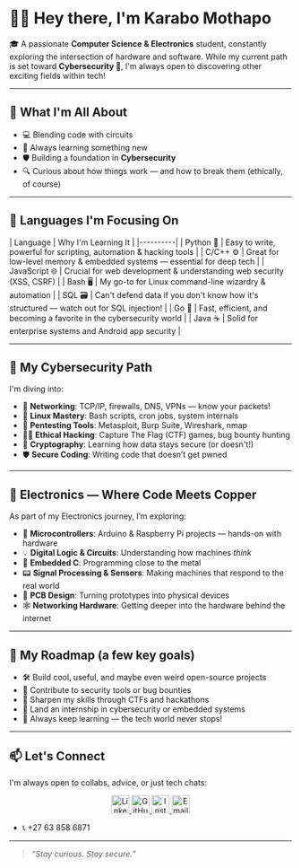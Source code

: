 # 👋🏾 Hey there, I'm **Karabo Mothapo**  

🎓 A passionate **Computer Science & Electronics** student, constantly exploring the intersection of hardware and software. While my current path is set toward **Cybersecurity 🔐**, I'm always open to discovering other exciting fields within tech!

---

## 🚀 What I'm All About

- 💻 Blending code with circuits
- 🧠 Always learning something new
- 🛡️ Building a foundation in **Cybersecurity**
- 🔍 Curious about how things work — and how to break them (ethically, of course)

---

## 💬 Languages I'm Focusing On 

| Language  | Why I'm Learning It |
|----------|
| Python 🐍 | Easy to write, powerful for scripting, automation & hacking tools |
| C/C++ ⚙️ | Great for low-level memory & embedded systems — essential for deep tech |
| JavaScript 🌐 | Crucial for web development & understanding web security (XSS, CSRF) |
| Bash 🖥️ | My go-to for Linux command-line wizardry & automation |
| SQL 🗃️ | Can't defend data if you don't know how it's structured — watch out for SQL injection! |
| Go 🚀 | Fast, efficient, and becoming a favorite in the cybersecurity world |
| Java ☕ | Solid for enterprise systems and Android app security |

---

## 🔐 My Cybersecurity Path

I'm diving into:

- 🧠 **Networking**: TCP/IP, firewalls, DNS, VPNs — know your packets!
- 🐧 **Linux Mastery**: Bash scripts, cron jobs, system internals
- 🧰 **Pentesting Tools**: Metasploit, Burp Suite, Wireshark, nmap
- 🕵️‍♂️ **Ethical Hacking**: Capture The Flag (CTF) games, bug bounty hunting
- 🔐 **Cryptography**: Learning how data stays secure (or doesn't!)
- 🛡️ **Secure Coding**: Writing code that doesn’t get pwned

---

## 🔧 Electronics — Where Code Meets Copper

As part of my Electronics journey, I’m exploring:

- 🤖 **Microcontrollers**: Arduino & Raspberry Pi projects — hands-on with hardware
- 💡 **Digital Logic & Circuits**: Understanding how machines *think*
- 🧾 **Embedded C**: Programming close to the metal
- 📟 **Signal Processing & Sensors**: Making machines that respond to the real world
- 🧩 **PCB Design**: Turning prototypes into physical devices
- 🕸️ **Networking Hardware**: Getting deeper into the hardware behind the internet

---

## 📍 My Roadmap (a few key goals)

- 🛠️ Build cool, useful, and maybe even weird open-source projects
- 🔐 Contribute to security tools or bug bounties
- 🧠 Sharpen my skills through CTFs and hackathons
- 🎯 Land an internship in cybersecurity or embedded systems
- 🚧 Always keep learning — the tech world never stops!

---

## 📫 Let's Connect

I'm always open to collabs, advice, or just tech chats:
<p align="center">
  <a href="https://linkedin.com/in/karabo-collen-mothapo" target="_blank">
    <img src="https://cdn.jsdelivr.net/npm/simple-icons@v10/icons/linkedin.svg" alt="LinkedIn" width="32" height="32"/>
  </a>
  <a href="https://github.com/karabo17-x" target="_blank">
    <img src="https://cdn.jsdelivr.net/npm/simple-icons@v10/icons/github.svg" alt="GitHub" width="32"
height="32"/>
  </a>
  
  <a href="https://instagram.com/karabo_xster" target="_blank">
    <img src="https://cdn.jsdelivr.net/npm/simple-icons@v10/icons/instagram.svg" alt="Instagram" width="32" height="32"/>
  </a>
  

  <a href="mailto:xsterkari@proton.me">
    <img src="https://cdn.jsdelivr.net/npm/simple-icons@v10/icons/gmail.svg" alt="Email" width="32" height="32"/>
  </a>
  </p>

- 📞 +27 63 858 6871

---

> _“Stay curious. Stay secure.”_

